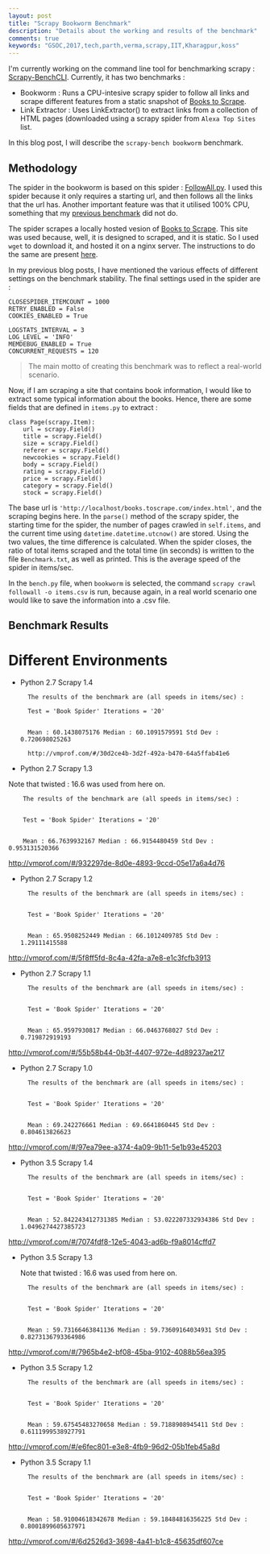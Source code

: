 ```yaml
---
layout: post
title: "Scrapy Bookworm Benchmark"
description: "Details about the working and results of the benchmark"
comments: true
keywords: "GSOC,2017,tech,parth,verma,scrapy,IIT,Kharagpur,koss"
---
```

I'm currently working on the command line tool for benchmarking scrapy : [Scrapy-BenchCLI](https://github.com/Parth-Vader/Scrapy-BenchCLI).
Currently, it has two benchmarks : 

*	Bookworm : Runs a CPU-intesive scrapy spider to follow all links and scrape different features from a static snapshot of [Books to Scrape](books.toscrape.com/index.html).
*   Link Extractor : Uses LinkExtractor() to extract links from a collection of HTML pages (downloaded using a scrapy spider from `Alexa Top Sites` list.

In this blog post, I will describe the `scrapy-bench bookworm` benchmark.

## Methodology

The spider in the bookworm is based on this spider : [FollowAll.py](https://github.com/scrapinghub/testspiders/blob/master/testspiders/spiders/followall.py). I used this spider because it only requires a starting url, and then follows all the links that the url has. Another important feature was that it utilised 100% CPU, something that my [previous benchmark](https://github.com/Parth-Vader/bookscraper) did not do.

The spider scrapes a locally hosted vesion of [Books to Scrape](books.toscrape.com/index.html). This site was used because, well, it is designed to scraped, and it is static. So I used `wget` to download it, and hosted it on a nginx server. The instructions to do the same are present [here](https://github.com/Parth-Vader/Scrapy-BenchCLI#for-ubuntu).

In my previous blog posts, I have mentioned the various effects of different settings on the benchmark stability. The final settings used in the spider are :

	CLOSESPIDER_ITEMCOUNT = 1000
	RETRY_ENABLED = False
	COOKIES_ENABLED = True

	LOGSTATS_INTERVAL = 3
	LOG_LEVEL = 'INFO'
	MEMDEBUG_ENABLED = True
	CONCURRENT_REQUESTS = 120

>The main motto of creating this benchmark was to reflect a real-world scenario. 

Now, if I am scraping a site that contains book information, I would like to extract some typical information about the books. Hence, there are some fields that are defined in `items.py` to extract :

	class Page(scrapy.Item):
	    url = scrapy.Field()
	    title = scrapy.Field()
	    size = scrapy.Field()
	    referer = scrapy.Field()
	    newcookies = scrapy.Field()
	    body = scrapy.Field()
	    rating = scrapy.Field()
	    price = scrapy.Field()
	    category = scrapy.Field()
	    stock = scrapy.Field()

The base url is `'http://localhost/books.toscrape.com/index.html'`, and the scraping begins here.
In the `parse()` method of the scrapy spider, the starting time for the spider, the number of pages crawled in `self.items`, and the current time using `datetime.datetime.utcnow()` are stored. Using the two values, the time difference is calculated. When the spider closes, the ratio of total items scraped and the total time (in seconds) is written to the file `Benchmark.txt`, as well as printed. This is the average speed of the spider in items/sec.

In the `bench.py` file, when `bookworm` is selected, the command `scrapy crawl followall -o items.csv` is run, because again, in a real world scenario one would like to save the information into a .csv file.

## Benchmark Results

# Different Environments

* Python 2.7 Scrapy 1.4

		The results of the benchmark are (all speeds in items/sec) :
		
		Test = 'Book Spider' Iterations = '20'


		Mean : 60.1438075176 Median : 60.1091579591 Std Dev : 0.720698025263

		http://vmprof.com/#/30d2ce4b-3d2f-492a-b470-64a5ffab41e6

* Python 2.7 Scrapy 1.3

 Note that twisted : 16.6 was used from here on.

		The results of the benchmark are (all speeds in items/sec) : 


		Test = 'Book Spider' Iterations = '20'


		Mean : 66.7639932167 Median : 66.9154480459 Std Dev : 0.953131520366


http://vmprof.com/#/932297de-8d0e-4893-9ccd-05e17a6a4d76

* Python 2.7 Scrapy 1.2

		The results of the benchmark are (all speeds in items/sec) : 


		Test = 'Book Spider' Iterations = '20'


		Mean : 65.9508252449 Median : 66.1012409785 Std Dev : 1.29111415588

http://vmprof.com/#/5f8ff5fd-8c4a-42fa-a7e8-e1c3fcfb3913	

* Python 2.7 Scrapy 1.1

		The results of the benchmark are (all speeds in items/sec) : 


		Test = 'Book Spider' Iterations = '20'


		Mean : 65.9597930817 Median : 66.0463768027 Std Dev : 0.719872919193

http://vmprof.com/#/55b58b44-0b3f-4407-972e-4d89237ae217

* Python 2.7 Scrapy 1.0

		The results of the benchmark are (all speeds in items/sec) : 


		Test = 'Book Spider' Iterations = '20'


		Mean : 69.242276661 Median : 69.6641860445 Std Dev : 0.804613826623

http://vmprof.com/#/97ea79ee-a374-4a09-9b11-5e1b93e45203

* Python 3.5 Scrapy 1.4

		The results of the benchmark are (all speeds in items/sec) : 


		Test = 'Book Spider' Iterations = '20'


		Mean : 52.842243412731385 Median : 53.022207332934386 Std Dev : 1.0496274427385723

http://vmprof.com/#/7074fdf8-12e5-4043-ad6b-f9a8014cffd7

* Python 3.5 Scrapy 1.3

  Note that twisted : 16.6 was used from here on.
		
		The results of the benchmark are (all speeds in items/sec) : 


		Test = 'Book Spider' Iterations = '20'


		Mean : 59.73166463841136 Median : 59.73609164034931 Std Dev : 0.8273136793364986

http://vmprof.com/#/7965b4e2-bf08-45ba-9102-4088b56ea395

* Python 3.5 Scrapy 1.2

		The results of the benchmark are (all speeds in items/sec) : 


		Test = 'Book Spider' Iterations = '20'


		Mean : 59.67545483270658 Median : 59.7188908945411 Std Dev : 0.6111999538927791

http://vmprof.com/#/e6fec801-e3e8-4fb9-96d2-05b1feb45a8d

* Python 3.5 Scrapy 1.1
		
		The results of the benchmark are (all speeds in items/sec) : 


		Test = 'Book Spider' Iterations = '20'


		Mean : 58.91004618342678 Median : 59.18484816356225 Std Dev : 0.8001899605637971

http://vmprof.com/#/6d2526d3-3698-4a41-b1c8-45635df607ce
